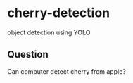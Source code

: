 # cherry-detection
object detection using YOLO

## Question

Can computer detect cherry from apple?
